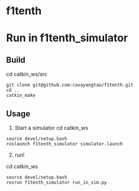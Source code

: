 # f1tenth

# Run in f1tenth_simulator

## Build
cd catkin_ws/src
```
git clone git@github.com:cavayangtao/f1tenth.git
cd ..
catkin_make
```
## Usage
1. Start a simulator
cd catkin_ws
```
source devel/setup.bash
roslaunch f1tenth_simulator simulator.launch

```
2. run!

cd catkin_ws
```
source devel/setup.bash
rosrun f1tenth_simulator run_in_sim.py
```
